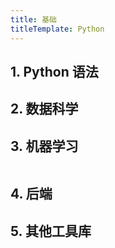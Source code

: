```yaml
---
title: 基础
titleTemplate: Python
---
```


<script setup lang="ts">
import WebsiteBox from '/components/WebsiteBox/index.vue';
import Table from '/components/Table/index.vue';
import {website1, website2, website3,website4,website5} from './data/website.ts';
import {table1,table2} from './data/table.ts';
</script>

## 1. Python 语法

<WebsiteBox :data="website1"/>

<Table :data="table1"/>

## 2. 数据科学

<WebsiteBox :data="website2"/>

## 3. 机器学习

<WebsiteBox :data="website3"/>

<Table :data="table2"/>

## 4. 后端

<WebsiteBox :data="website4"/>

## 5. 其他工具库

<WebsiteBox :data="website5"/>
